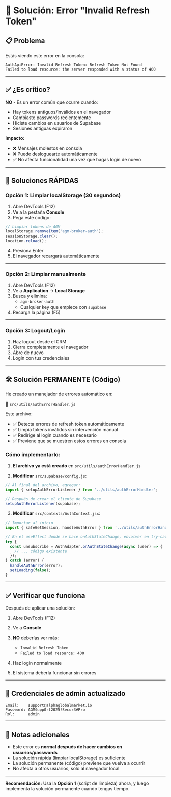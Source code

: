 # 🔧 Solución: Error "Invalid Refresh Token"

## 📋 Problema

Estás viendo este error en la consola:

```
AuthApiError: Invalid Refresh Token: Refresh Token Not Found
Failed to load resource: the server responded with a status of 400
```

---

## ✅ ¿Es crítico?

**NO** - Es un error común que ocurre cuando:
- Hay tokens antiguos/inválidos en el navegador
- Cambiaste passwords recientemente
- Hiciste cambios en usuarios de Supabase
- Sesiones antiguas expiraron

**Impacto:**
- ❌ Mensajes molestos en consola
- ❌ Puede desloguearte automáticamente
- ✅ No afecta funcionalidad una vez que hagas login de nuevo

---

## 🚀 Soluciones RÁPIDAS

### Opción 1: Limpiar localStorage (30 segundos)

1. Abre DevTools (F12)
2. Ve a la pestaña **Console**
3. Pega este código:

```javascript
// Limpiar tokens de AGM
localStorage.removeItem('agm-broker-auth');
sessionStorage.clear();
location.reload();
```

4. Presiona Enter
5. El navegador recargará automáticamente

---

### Opción 2: Limpiar manualmente

1. Abre DevTools (F12)
2. Ve a **Application** → **Local Storage**
3. Busca y elimina:
   - `agm-broker-auth`
   - Cualquier key que empiece con `supabase`
4. Recarga la página (F5)

---

### Opción 3: Logout/Login

1. Haz logout desde el CRM
2. Cierra completamente el navegador
3. Abre de nuevo
4. Login con tus credenciales

---

## 🛠️ Solución PERMANENTE (Código)

He creado un manejador de errores automático en:

📄 `src/utils/authErrorHandler.js`

Este archivo:
- ✅ Detecta errores de refresh token automáticamente
- ✅ Limpia tokens inválidos sin intervención manual
- ✅ Redirige al login cuando es necesario
- ✅ Previene que se muestren estos errores en consola

### Cómo implementarlo:

1. **El archivo ya está creado** en `src/utils/authErrorHandler.js`

2. **Modificar** `src/supabase/config.js`:

```javascript
// Al final del archivo, agregar:
import { setupAuthErrorListener } from '../utils/authErrorHandler';

// Después de crear el cliente de Supabase
setupAuthErrorListener(supabase);
```

3. **Modificar** `src/contexts/AuthContext.jsx`:

```javascript
// Importar al inicio
import { safeGetSession, handleAuthError } from '../utils/authErrorHandler';

// En el useEffect donde se hace onAuthStateChange, envolver en try-catch:
try {
  const unsubscribe = AuthAdapter.onAuthStateChange(async (user) => {
    // ... código existente
  });
} catch (error) {
  handleAuthError(error);
  setLoading(false);
}
```

---

## ✅ Verificar que funciona

Después de aplicar una solución:

1. Abre DevTools (F12)
2. Ve a **Console**
3. **NO** deberías ver más:
   - `Invalid Refresh Token`
   - `Failed to load resource: 400`

4. Haz login normalmente
5. El sistema debería funcionar sin errores

---

## 🔐 Credenciales de admin actualizado

```
Email:    support@alphaglobalmarket.io
Password: AGM$upp0rt2025!Secur3#Pro
Rol:      admin
```

---

## 📝 Notas adicionales

- Este error es **normal después de hacer cambios en usuarios/passwords**
- La solución rápida (limpiar localStorage) es suficiente
- La solución permanente (código) previene que vuelva a ocurrir
- No afecta a otros usuarios, solo al navegador local

---

**Recomendación:** Usa la **Opción 1** (script de limpieza) ahora, y luego implementa la solución permanente cuando tengas tiempo.

